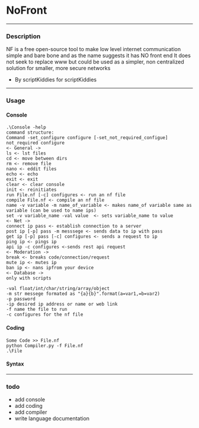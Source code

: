 # NoFront
---
### Description

NF is a free open-source tool to make low level internet communication simple and bare bone and as the name suggests it has NO front end
It does not seek to replace www but could be used as a simpler, non centralized solution for smaller, more secure networks
- By scriptKiddies for scriptKiddies
---
### Usage

#### Console
```
.\Console -help
command structure:
Command -set_configure configure [-set_not_required_configue] not_required configure
<- General ->
ls <- lst files
cd <- move between dirs
rm <- remove file
nano <- eddit files
echo <- echo
exit <- exit
clear <- clear console
init <- reinitiates
run File.nf [-c] configures <- run an nf file
compile File.nf <- compile an nf file
name -v variable -m name_of_variable <- makes name_of variable same as variable (can be used to name ips)
set -v variable_name -val value  <- sets variable_name to value
<- Net ->
connect ip pass <- establish connection to a server
post ip [-p] pass -m messsege <- sends data to ip with pass
get ip [-p] pass [-c] configures <- sends a request to ip
ping ip <- pings ip
api ip -c configures <-sends rest api request
<- Moderation ->
break <- breaks code/connection/request
mute ip <- mutes ip
ban ip <- nans ipfrom your device
<- Database ->
only with scripts
```
```
-val float/int/char/string/array/object
-m str messege formated as "{a}{b}".format(a=var1,=b=var2)
-p password
-ip desired ip address or name or web link
-f name the file to run
-c configures for the nf file
```

#### Coding
```
Some Code >> File.nf
python Compiler.py -f File.nf
.\File
```
#### Syntax


---

### todo
* add console
* add coding
* add compiler
* write language documentation